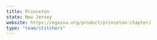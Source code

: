 ```yaml
---
title: Princeton
state: New Jersey
website: https://egausa.org/product/princeton-chapter/
type: "team/stitchers"
---
```

